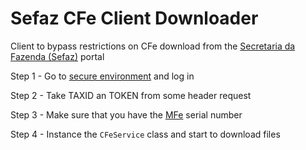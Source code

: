 # Sefaz CFe Client Downloader
Client to bypass restrictions on CFe download from the [Secretaria da Fazenda (Sefaz)](https://servicos.sefaz.ce.gov.b) portal

Step 1 - Go to [secure environment](https://servicos.sefaz.ce.gov.br/internet/acessoseguro/servicosenha/logarusuario/login.asp) and log in

Step 2 - Take TAXID an TOKEN from some header request

Step 3 - Make sure that you have the [MFe](https://servicos.sefaz.ce.gov.br/internet/download/projetomfe/perguntasrespostas.pdf) serial number

Step 4 - Instance the ```CFeService``` class and start to download files
